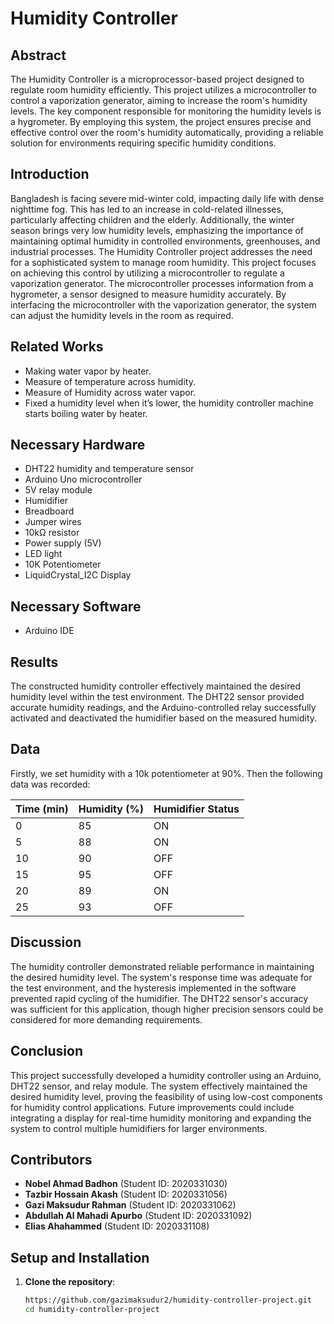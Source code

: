 # Humidity Controller

## Abstract
The Humidity Controller is a microprocessor-based project designed to regulate room humidity efficiently. This project utilizes a microcontroller to control a vaporization generator, aiming to increase the room's humidity levels. The key component responsible for monitoring the humidity levels is a hygrometer. By employing this system, the project ensures precise and effective control over the room's humidity automatically, providing a reliable solution for environments requiring specific humidity conditions.

## Introduction
Bangladesh is facing severe mid-winter cold, impacting daily life with dense nighttime fog. This has led to an increase in cold-related illnesses, particularly affecting children and the elderly. Additionally, the winter season brings very low humidity levels, emphasizing the importance of maintaining optimal humidity in controlled environments, greenhouses, and industrial processes. The Humidity Controller project addresses the need for a sophisticated system to manage room humidity. This project focuses on achieving this control by utilizing a microcontroller to regulate a vaporization generator. The microcontroller processes information from a hygrometer, a sensor designed to measure humidity accurately. By interfacing the microcontroller with the vaporization generator, the system can adjust the humidity levels in the room as required.

## Related Works
- Making water vapor by heater.
- Measure of temperature across humidity.
- Measure of Humidity across water vapor.
- Fixed a humidity level when it’s lower, the humidity controller machine starts boiling water by heater.

## Necessary Hardware
- DHT22 humidity and temperature sensor
- Arduino Uno microcontroller
- 5V relay module
- Humidifier
- Breadboard
- Jumper wires
- 10kΩ resistor
- Power supply (5V)
- LED light
- 10K Potentiometer
- LiquidCrystal_I2C Display

## Necessary Software
- Arduino IDE

## Results
The constructed humidity controller effectively maintained the desired humidity level within the test environment. The DHT22 sensor provided accurate humidity readings, and the Arduino-controlled relay successfully activated and deactivated the humidifier based on the measured humidity.

## Data
Firstly, we set humidity with a 10k potentiometer at 90%. Then the following data was recorded:

| Time (min) | Humidity (%) | Humidifier Status |
|------------|--------------|-------------------|
| 0          | 85           | ON                |
| 5          | 88           | ON                |
| 10         | 90           | OFF               |
| 15         | 95           | OFF               |
| 20         | 89           | ON                |
| 25         | 93           | OFF               |

## Discussion
The humidity controller demonstrated reliable performance in maintaining the desired humidity level. The system's response time was adequate for the test environment, and the hysteresis implemented in the software prevented rapid cycling of the humidifier. The DHT22 sensor's accuracy was sufficient for this application, though higher precision sensors could be considered for more demanding requirements.

## Conclusion
This project successfully developed a humidity controller using an Arduino, DHT22 sensor, and relay module. The system effectively maintained the desired humidity level, proving the feasibility of using low-cost components for humidity control applications. Future improvements could include integrating a display for real-time humidity monitoring and expanding the system to control multiple humidifiers for larger environments.



## Contributors
- **Nobel Ahmad Badhon** (Student ID: 2020331030)
- **Tazbir Hossain Akash** (Student ID: 2020331056)
- **Gazi Maksudur Rahman** (Student ID: 2020331062)
- **Abdullah Al Mahadi Apurbo** (Student ID: 2020331092)
- **Elias Ahahammed** (Student ID: 2020331108)


## Setup and Installation
1. **Clone the repository**:
   ```bash
   https://github.com/gazimaksudur2/humidity-controller-project.git
   cd humidity-controller-project

